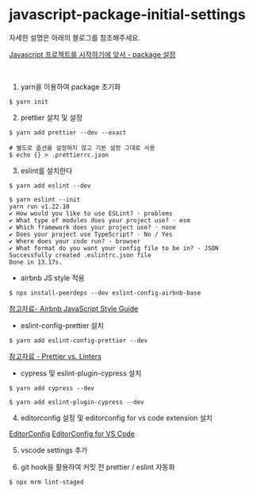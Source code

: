 # javascript-package-initial-settings

자세한 설명은 아래의 블로그를 참조해주세요.

[Javascript 프로젝트를 시작하기에 앞서 - package 설정](https://velog.io/@bigsaigon333/%ED%94%84%EB%A1%9C%EC%A0%9D%ED%8A%B8%EB%A5%BC-%EC%8B%9C%EC%9E%91%ED%95%98%EA%B8%B0%EC%97%90-%EC%95%9E%EC%84%9C-package-%EC%84%A4%EC%A0%95)

<br>

1. yarn을 이용하여 package 초기화

```shell
$ yarn init
```

2. prettier 설치 및 설정

```shell
$ yarn add prettier --dev --exact

# 별도로 옵션을 설정하지 않고 기본 설정 그대로 사용
$ echo {} > .prettierrc.json

```

3. eslint를 설치한다

```shell
$ yarn add eslint --dev

$ yarn eslint --init
yarn run v1.22.10
✔ How would you like to use ESLint? · problems
✔ What type of modules does your project use? · esm
✔ Which framework does your project use? · none
✔ Does your project use TypeScript? · No / Yes
✔ Where does your code run? · browser
✔ What format do you want your config file to be in? · JSON
Successfully created .eslintrc.json file
Done in 13.17s.
```

- airbnb JS style 적용

```shell
$ npx install-peerdeps --dev eslint-config-airbnb-base
```

[참고자료- Airbnb JavaScript Style Guide](https://github.com/airbnb/javascript)

- eslint-config-prettier 설치

```shell
$ yarn add eslint-config-prettier --dev
```

[참고자료 - Prettier vs. Linters](https://prettier.io/docs/en/comparison.html)

- cypress 및 eslint-plugin-cypress 설치

```shell
$ yarn add cypress --dev

$ yarn add eslint-plugin-cypress --dev

```

4. editorconfig 설정 및 editorconfig for vs code extension 설치

[EditorConfig](https://editorconfig.org/)
[EditorConfig for VS Code](https://marketplace.visualstudio.com/items?itemName=EditorConfig.EditorConfig)

5. vscode settings 추가

6. git hook을 활용하여 커밋 전 prettier / eslint 자동화

```shell
$ npx mrm lint-staged
```
